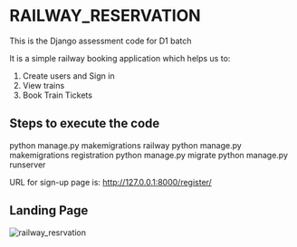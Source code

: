 # RAILWAY_RESERVATION
This is the Django assessment code for D1 batch

It is a simple railway booking application which helps us to:
1. Create users and Sign in
2. View trains
3. Book Train Tickets

## Steps to execute the code
python manage.py makemigrations railway
python manage.py makemigrations registration
python manage.py migrate
python manage.py runserver

URL for sign-up page is: http://127.0.0.1:8000/register/

## Landing Page

![railway_resrvation](https://user-images.githubusercontent.com/54764295/84575821-c304e400-adcd-11ea-8481-8c240abcde5a.png)


